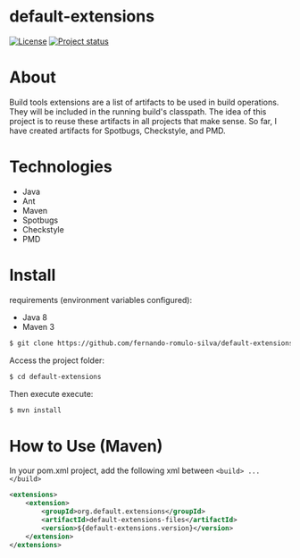 # default-extensions

[![License](https://img.shields.io/badge/License-Apache%202.0-blue.svg)](https://opensource.org/licenses/Apache-2.0)
[![Project status](https://img.shields.io/badge/Project%20status-Maintenance-orange.svg)](https://img.shields.io/badge/Project%20status-Maintenance-orange.svg)

# About

Build tools extensions are a list of artifacts to be used in build operations.
They will be included in the running build's classpath. 
The idea of this project is to reuse these artifacts in all projects that make sense. 
So far, I have created artifacts for Spotbugs, Checkstyle, and PMD.

# Technologies 

- Java
- Ant
- Maven
- Spotbugs
- Checkstyle
- PMD

# Install

requirements (environment variables configured): 
 - Java 8
 - Maven 3
 
```bash
$ git clone https://github.com/fernando-romulo-silva/default-extensions
```

Access the project folder:

```bash
$ cd default-extensions
```

Then execute execute:

```bash
$ mvn install
```

# How to Use (Maven)

In your pom.xml project, add the following xml between `<build> ... </build>`

```xml
<extensions>
	<extension>
		<groupId>org.default.extensions</groupId>
		<artifactId>default-extensions-files</artifactId>
		<version>${default-extensions.version}</version>
	</extension>
</extensions>
```
